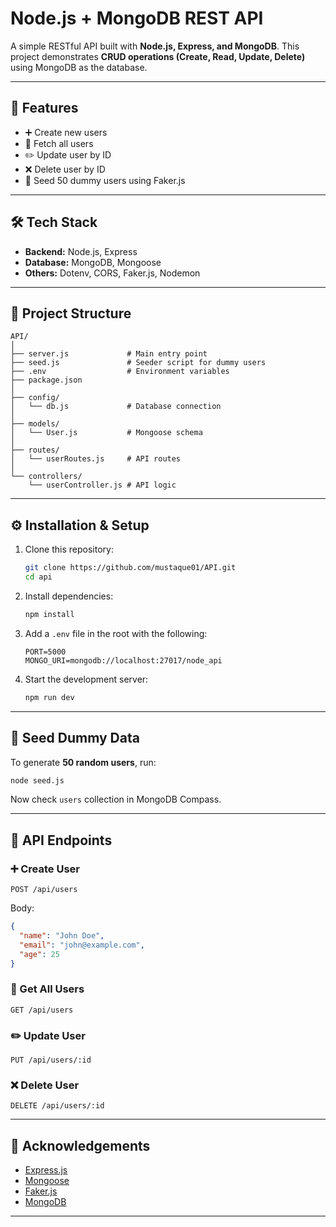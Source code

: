 # Node.js + MongoDB REST API

A simple RESTful API built with **Node.js, Express, and MongoDB**.
This project demonstrates **CRUD operations (Create, Read, Update, Delete)** using MongoDB as the database.

---

## 📌 Features

* ➕ Create new users
* 📖 Fetch all users
* ✏️ Update user by ID
* ❌ Delete user by ID
* 🌱 Seed 50 dummy users using Faker.js

---

## 🛠 Tech Stack

* **Backend:** Node.js, Express
* **Database:** MongoDB, Mongoose
* **Others:** Dotenv, CORS, Faker.js, Nodemon

---

## 📂 Project Structure

```
API/
│
├── server.js             # Main entry point
├── seed.js               # Seeder script for dummy users
├── .env                  # Environment variables
├── package.json          
│
├── config/
│   └── db.js             # Database connection
│
├── models/
│   └── User.js           # Mongoose schema
│
├── routes/
│   └── userRoutes.js     # API routes
│
└── controllers/
    └── userController.js # API logic
```

---

## ⚙️ Installation & Setup

1. Clone this repository:

   ```bash
   git clone https://github.com/mustaque01/API.git
   cd api
   ```

2. Install dependencies:

   ```bash
   npm install
   ```

3. Add a `.env` file in the root with the following:

   ```
   PORT=5000
   MONGO_URI=mongodb://localhost:27017/node_api
   ```

4. Start the development server:

   ```bash
   npm run dev
   ```

---

## 🌱 Seed Dummy Data

To generate **50 random users**, run:

```bash
node seed.js
```

Now check `users` collection in MongoDB Compass.

---

## 📌 API Endpoints

### ➕ Create User

```http
POST /api/users
```

Body:

```json
{
  "name": "John Doe",
  "email": "john@example.com",
  "age": 25
}
```

### 📖 Get All Users

```http
GET /api/users
```

### ✏️ Update User

```http
PUT /api/users/:id
```

### ❌ Delete User

```http
DELETE /api/users/:id
```

---

## 🙌 Acknowledgements

* [Express.js](https://expressjs.com/)
* [Mongoose](https://mongoosejs.com/)
* [Faker.js](https://fakerjs.dev/)
* [MongoDB](https://www.mongodb.com/)

---
